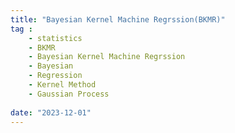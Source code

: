 ```yaml
---
title: "Bayesian Kernel Machine Regrssion(BKMR)"
tag : 
    - statistics
    - BKMR
    - Bayesian Kernel Machine Regrssion
    - Bayesian
    - Regression
    - Kernel Method
    - Gaussian Process
    
date: "2023-12-01"
---
```

